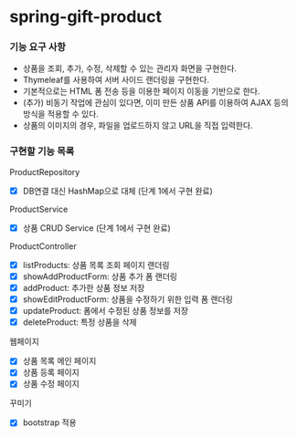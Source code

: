# spring-gift-product
### 기능 요구 사항
- 상품을 조회, 추가, 수정, 삭제할 수 있는 관리자 화면을 구현한다.
- Thymeleaf를 사용하여 서버 사이드 랜더링을 구현한다.
- 기본적으로는 HTML 폼 전송 등을 이용한 페이지 이동을 기반으로 한다.
- (추가) 비동기 작업에 관심이 있다면, 이미 만든 상품 API를 이용하여 AJAX 등의 방식을 적용할 수 있다.
- 상품의 이미지의 경우, 파일을 업로드하지 않고 URL을 직접 입력한다.

### 구현할 기능 목록
ProductRepository
- [X] DB연결 대신 HashMap으로 대체 (단계 1에서 구현 완료)

ProductService
- [X] 상품 CRUD Service (단계 1에서 구현 완료)

ProductController
- [X] listProducts: 상품 목록 조회 페이지 랜더링
- [X] showAddProductForm: 상품 추가 폼 랜더링
- [X] addProduct: 추가한 상품 정보 저장
- [X] showEditProductForm: 상품을 수정하기 위한 입력 폼 랜더링
- [X] updateProduct: 폼에서 수정된 상품 정보를 저장
- [X] deleteProduct: 특정 상품을 삭제

웹페이지
- [X] 상품 목록 메인 페이지
- [X] 상품 등록 페이지
- [X] 상품 수정 페이지

꾸미기
- [X] bootstrap 적용